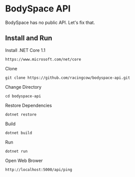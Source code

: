 # BodySpace API

BodySpace has no public API. Let's fix that.

## Install and Run

Install .NET Core 1.1

`https://www.microsoft.com/net/core`

Clone

`git clone https://github.com/racingcow/bodyspace-api.git`

Change Directory

`cd bodyspace-api`

Restore Dependencies

`dotnet restore`

Build

`dotnet build`

Run

`dotnet run`

Open Web Brower

`http://localhost:5000/api/ping`
